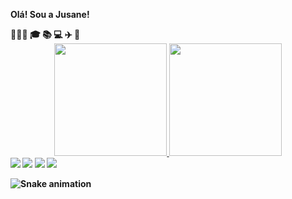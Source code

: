 <b>Olá! Sou a Jusane!

<div>
👨‍👩‍👦 🎓 📚 💻 ✈️ 🍷 
  
<div>
<div align="center">
  <a href="https://github.com/jusanegarbuggio">
  <img height="180em" src="https://github-readme-stats.vercel.app/api?username=jusanegarbuggio&show_icons=true&theme=gruvbox&include_all_commits=true&count_private=true"/>
  <img height="180em" src="https://github-readme-stats.vercel.app/api/top-langs/?username=jusanegarbuggio&layout=compact&langs_count=7&theme=synthware"/>
</div>
 
<div> 
  <a href="https://www.youtube.com/channel/UCp3NE9fbN1fgq3yw0eOLEtw" target="_blank"><img src="https://img.shields.io/badge/YouTube-FF0000?style=for-the-badge&logo=youtube&logoColor=white" target="_blank"></a>
  <a href="https://instagram.com/s2jusane/" target="_blank"><img src="https://img.shields.io/badge/-Instagram-%23E4405F?style=for-the-badge&logo=instagram&logoColor=white" target="_blank"></a>
 	<a href="https://api.whatsapp.com/send?phone=5511993696152" target="_blank"><img src="https://img.shields.io/badge/WhatsApp-25D366?style=for-the-badge&logo=whatsapp&logoColor=white"></a>
  <a href="https://www.linkedin.com/in/jusanegarbuggio/" target="_blank"><img src="https://img.shields.io/badge/-LinkedIn-%230077B5?style=for-the-badge&logo=linkedin&logoColor=white" target="_blank"></a> 
 
  ![Snake animation](https://github.com/jusanegarbuggio/jusanegarbuggio/blob/output/github-contribution-grid-snake.svg)
 
  </div>
